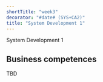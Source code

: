 ```yaml
---
shortTitle: "week3"
decorator: "#date# (SYS+CA2)"
title: "System Development 1"
--- 
```

System Development 1

## Business competences 
TBD
